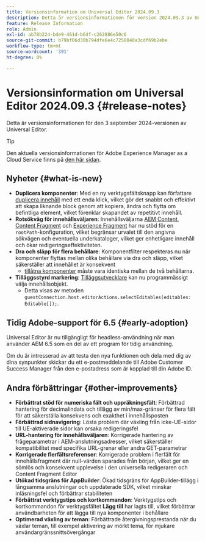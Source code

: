 ```yaml
---
title: Versionsinformation om Universal Editor 2024.09.3
description: Detta är versionsinformationen för version 2024.09.3 av Universal Editor.
feature: Release Information
role: Admin
exl-id: ab78b224-bde9-461d-b64f-c262886e50c6
source-git-commit: b79bf06d30b794dfe6e4c7258048a3cdf69b2ebe
workflow-type: tm+mt
source-wordcount: '391'
ht-degree: 0%

---
```


# Versionsinformation om Universal Editor 2024.09.3 {#release-notes}

Detta är versionsinformationen för den 3 september 2024-versionen av Universal Editor.

>[!TIP]
>
>Den aktuella versionsinformationen för Adobe Experience Manager as a Cloud Service finns på [den här sidan](/help/release-notes/release-notes-cloud/release-notes-current.md).

## Nyheter {#what-is-new}

* **Duplicera komponenter**: Med en ny verktygsfältsknapp kan författare [duplicera innehåll](/help/sites-cloud/authoring/universal-editor/authoring.md#duplicating-components) med ett enda klick, vilket gör det snabbt och effektivt att skapa liknande block genom att kopiera, ändra och flytta om befintliga element, vilket förenklar skapandet av repetitivt innehåll.
* **Rotsökväg för innehållsväljaren**: Innehållsväljarna [AEM Content](/help/implementing/universal-editor/field-types.md#aem-content), [Content Fragment](/help/implementing/universal-editor/field-types.md#content-fragment) och [Experience Fragment](/help/implementing/universal-editor/field-types.md#experience-fragment) har nu stöd för en `rootPath`-konfiguration, vilket begränsar urvalet till den angivna sökvägen och eventuella underkataloger, vilket ger enhetligare innehåll och ökar redigeringseffektiviteten.
* **Dra och släpp för flera behållare**: Komponentfilter respekteras nu när komponenter flyttas mellan olika behållare via dra och släpp, vilket säkerställer att innehållet är konsekvent
   * [tillåtna komponenter](/help/implementing/universal-editor/filtering.md) måste vara identiska mellan de två behållarna.
* **Tilläggsstyrd markering**: [Tilläggsutvecklare](/help/implementing/universal-editor/extending.md) kan nu programmässigt välja innehållsobjekt.
   * Detta visas av metoden `guestConnection.host.editorActions.selectEditables(editables: Editable[]);`.

## Tidig Adobe-support för 6.5 {#early-adoption}

Universal Editor är nu tillgängligt för headless-användning när man använder AEM 6.5 som en del av ett program för tidig användning.

Om du är intresserad av att testa den nya funktionen och dela med dig av dina synpunkter skickar du ett e-postmeddelande till Adobe Customer Success Manager från den e-postadress som är kopplad till din Adobe ID.

## Andra förbättringar {#other-improvements}

* **Förbättrat stöd för numeriska fält och uppräkningsfält**: Förbättrad hantering för decimalindata och tillägg av min/max-gränser för flera fält för att säkerställa konsekvens och exakthet i innehållsposten
* **Förbättrad sidnavigering**: Lösta problem där växling från icke-UE-sidor till UE-aktiverade sidor kan orsaka redigeringsfel
* **URL-hantering för innehållsväljaren**: Korrigerade hantering av frågeparametrar i AEM-anslutningsadresser, vilket säkerställer kompatibilitet med specifika URL-grenar eller andra GET-parametrar
* **Korrigerade flerfältsreferenser**: Korrigerade problem i flerfält för innehållsfragment där null-värden sparades från början, vilket ger en sömlös och konsekvent upplevelse i den universella redigeraren och Content Fragment Editor
* **Utökad tidsgräns för AppBuilder**: Ökad tidsgräns för AppBuilder-tillägg i långsamma anslutningar och uppdaterade SDK, vilket minskar inläsningsfel och förbättrar stabiliteten
* **Förbättrat verktygstips och kortkommandon**: Verktygstips och kortkommandon för verktygsfältet **Lägg till** har lagts till, vilket förbättrar användbarheten för att lägga till nya komponenter i behållare
* **Optimerad växling av teman**: Förbättrade återgivningsprestanda när du växlar teman, till exempel aktivering av mörkt tema, för mjukare användargränssnittsövergångar
